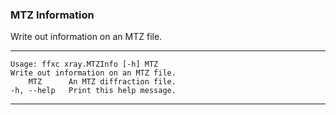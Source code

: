 ### MTZ Information

Write out information on an MTZ file.

---
```
Usage: ffxc xray.MTZInfo [-h] MTZ
Write out information on an MTZ file.
    MTZ      An MTZ diffraction file.
-h, --help   Print this help message.
```
---

